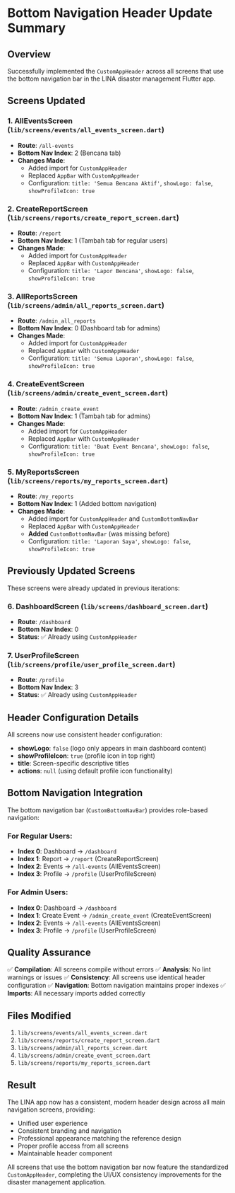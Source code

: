 # Bottom Navigation Header Update Summary

## Overview
Successfully implemented the `CustomAppHeader` across all screens that use the bottom navigation bar in the LINA disaster management Flutter app.

## Screens Updated

### 1. AllEventsScreen (`lib/screens/events/all_events_screen.dart`)
- **Route**: `/all-events`
- **Bottom Nav Index**: 2 (Bencana tab)
- **Changes Made**:
  - Added import for `CustomAppHeader`
  - Replaced `AppBar` with `CustomAppHeader`
  - Configuration: `title: 'Semua Bencana Aktif'`, `showLogo: false`, `showProfileIcon: true`

### 2. CreateReportScreen (`lib/screens/reports/create_report_screen.dart`)
- **Route**: `/report`
- **Bottom Nav Index**: 1 (Tambah tab for regular users)
- **Changes Made**:
  - Added import for `CustomAppHeader`
  - Replaced `AppBar` with `CustomAppHeader`
  - Configuration: `title: 'Lapor Bencana'`, `showLogo: false`, `showProfileIcon: true`

### 3. AllReportsScreen (`lib/screens/admin/all_reports_screen.dart`)
- **Route**: `/admin_all_reports`
- **Bottom Nav Index**: 0 (Dashboard tab for admins)
- **Changes Made**:
  - Added import for `CustomAppHeader`
  - Replaced `AppBar` with `CustomAppHeader`
  - Configuration: `title: 'Semua Laporan'`, `showLogo: false`, `showProfileIcon: true`

### 4. CreateEventScreen (`lib/screens/admin/create_event_screen.dart`)
- **Route**: `/admin_create_event`
- **Bottom Nav Index**: 1 (Tambah tab for admins)
- **Changes Made**:
  - Added import for `CustomAppHeader`
  - Replaced `AppBar` with `CustomAppHeader`
  - Configuration: `title: 'Buat Event Bencana'`, `showLogo: false`, `showProfileIcon: true`

### 5. MyReportsScreen (`lib/screens/reports/my_reports_screen.dart`)
- **Route**: `/my_reports`
- **Bottom Nav Index**: 1 (Added bottom navigation)
- **Changes Made**:
  - Added import for `CustomAppHeader` and `CustomBottomNavBar`
  - Replaced `AppBar` with `CustomAppHeader`
  - **Added** `CustomBottomNavBar` (was missing before)
  - Configuration: `title: 'Laporan Saya'`, `showLogo: false`, `showProfileIcon: true`

## Previously Updated Screens
These screens were already updated in previous iterations:

### 6. DashboardScreen (`lib/screens/dashboard_screen.dart`)
- **Route**: `/dashboard`
- **Bottom Nav Index**: 0
- **Status**: ✅ Already using `CustomAppHeader`

### 7. UserProfileScreen (`lib/screens/profile/user_profile_screen.dart`)
- **Route**: `/profile`
- **Bottom Nav Index**: 3
- **Status**: ✅ Already using `CustomAppHeader`

## Header Configuration Details

All screens now use consistent header configuration:
- **showLogo**: `false` (logo only appears in main dashboard content)
- **showProfileIcon**: `true` (profile icon in top right)
- **title**: Screen-specific descriptive titles
- **actions**: `null` (using default profile icon functionality)

## Bottom Navigation Integration

The bottom navigation bar (`CustomBottomNavBar`) provides role-based navigation:

### For Regular Users:
- **Index 0**: Dashboard → `/dashboard`
- **Index 1**: Report → `/report` (CreateReportScreen)
- **Index 2**: Events → `/all-events` (AllEventsScreen)
- **Index 3**: Profile → `/profile` (UserProfileScreen)

### For Admin Users:
- **Index 0**: Dashboard → `/dashboard`
- **Index 1**: Create Event → `/admin_create_event` (CreateEventScreen)
- **Index 2**: Events → `/all-events` (AllEventsScreen)
- **Index 3**: Profile → `/profile` (UserProfileScreen)

## Quality Assurance

✅ **Compilation**: All screens compile without errors
✅ **Analysis**: No lint warnings or issues
✅ **Consistency**: All screens use identical header configuration
✅ **Navigation**: Bottom navigation maintains proper indexes
✅ **Imports**: All necessary imports added correctly

## Files Modified

1. `lib/screens/events/all_events_screen.dart`
2. `lib/screens/reports/create_report_screen.dart`
3. `lib/screens/admin/all_reports_screen.dart`
4. `lib/screens/admin/create_event_screen.dart`
5. `lib/screens/reports/my_reports_screen.dart`

## Result

The LINA app now has a consistent, modern header design across all main navigation screens, providing:
- Unified user experience
- Consistent branding and navigation
- Professional appearance matching the reference design
- Proper profile access from all screens
- Maintainable header component

All screens that use the bottom navigation bar now feature the standardized `CustomAppHeader`, completing the UI/UX consistency improvements for the disaster management application.
